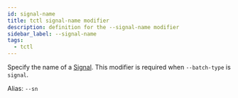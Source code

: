 ```yaml
---
id: signal-name
title: tctl signal-name modifier
description: definition for the --signal-name modifier
sidebar_label: --signal-name
tags:
  - tctl
---
```


Specify the name of a [Signal](/concepts/what-is-a-signal). This modifier is required when `--batch-type` is `signal`.

Alias: `--sn`
